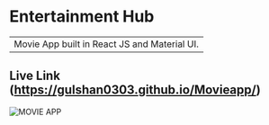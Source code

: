 # Entertainment Hub
<table>
<tr>
<td>
  Movie App built in React JS and Material UI.
</td>
</tr>
</table>

## Live Link  (https://gulshan0303.github.io/Movieapp/)

![MOVIE APP](https://user-images.githubusercontent.com/51760520/124705920-1172ac80-df14-11eb-9568-1e91968b1273.png)
